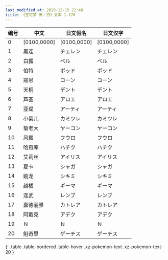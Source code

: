 ```yaml
---
last_modified_at: 2020-12-15 22:48
title: 《宝可梦 黑／白》文本 1-176
---
```

| 编号 | 中文 | 日文假名 | 日文汉字 |
| ---- | ---- | ---- | --- |
| 0 | [0100,0000] | [0100,0000] | [0100,0000] |
| 1 | 黑连 | チェレン | チェレン |
| 2 | 白露 | ベル | ベル |
| 3 | 伯特 | ポッド | ポッド |
| 4 | 寇恩 | コーン | コーン |
| 5 | 天桐 | デント | デント |
| 6 | 芦荟 | アロエ | アロエ |
| 7 | 亚堤 | アーティ | アーティ |
| 8 | 小菊儿 | カミツレ | カミツレ |
| 9 | 菊老大 | ヤーコン | ヤーコン |
| 10 | 风露 | フウロ | フウロ |
| 11 | 哈奇库 | ハチク | ハチク |
| 12 | 艾莉丝 | アイリス | アイリス |
| 13 | 夏卡 | シャガ | シャガ |
| 14 | 婉龙 | シキミ | シキミ |
| 15 | 越橘 | ギーマ | ギーマ |
| 16 | 连武 | レンブ | レンブ |
| 17 | 嘉德丽雅 | カトレア | カトレア |
| 18 | 阿戴克 | アデク | アデク |
| 19 | Ｎ | Ｎ | Ｎ |
| 20 | 魁奇思 | ゲーチス | ゲーチス |
{: .table .table-bordered .table-hover .xz-pokemon-text .xz-pokemon-text-20 }
